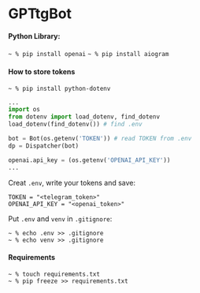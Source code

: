 # GPTtgBot
#### Python Library:
`~ % pip install openai`
`~ % pip install aiogram`

#### How to store tokens

`~ % pip install python-dotenv`
```python
...
import os
from dotenv import load_dotenv, find_dotenv
load_dotenv(find_dotenv()) # find .env

bot = Bot(os.getenv('TOKEN')) # read TOKEN from .env
dp = Dispatcher(bot)

openai.api_key = (os.getenv('OPENAI_API_KEY'))
...
```
Creat `.env`, write your tokens and save:
```
TOKEN = "<telegram_token>"
OPENAI_API_KEY = "<openai_token>"
```
Put `.env` and `venv` in `.gitignore`:
```
~ % echo .env >> .gitignore
~ % echo venv >> .gitignore
```
#### Requirements
```
~ % touch requirements.txt
~ % pip freeze >> requirements.txt
```
